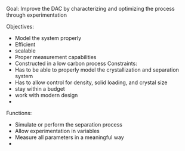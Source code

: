  Goal: Improve the DAC by characterizing and optimizing the process through experimentation

Objectives:
- Model the system properly
- Efficient
- scalable
- Proper measurement capabilities
- Constructed in a low carbon process
Constraints:
- Has to be able to properly model the crystallization and separation system
- Has to allow control for density, solid loading, and crystal size
- stay within a budget
- work with modern design
- 

Functions:
- Simulate or perform the separation process
- Allow experimentation in variables
- Measure all parameters in a meaningful way
- 

